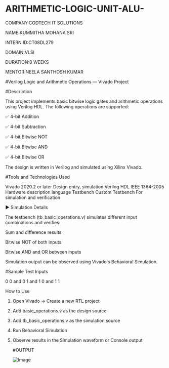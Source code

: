 # ARITHMETIC-LOGIC-UNIT-ALU-

COMPANY:CODTECH IT SOLUTIONS

NAME:KUMMITHA MOHANA SRI

INTERN ID:CT08DL279

DOMAIN:VLSI

DURATION:8 WEEKS

MENTOR:NEELA SANTHOSH KUMAR

#Verilog Logic and Arithmetic Operations — Vivado Project

#Description

This project implements basic bitwise logic gates and arithmetic operations using Verilog HDL. The following operations are supported:

✅ 4-bit Addition

✅ 4-bit Subtraction

✅ 4-bit Bitwise NOT

✅ 4-bit Bitwise AND

✅ 4-bit Bitwise OR


The design is written in Verilog and simulated using Xilinx Vivado.

 #Tools and Technologies Used

Vivado	2020.2 or later	Design entry, simulation
Verilog HDL	IEEE 1364-2005	Hardware description language
Testbench	Custom Testbench	For simulation and verification


▶ Simulation Details

The testbench (tb_basic_operations.v) simulates different input combinations and verifies:

Sum and difference results

Bitwise NOT of both inputs

Bitwise AND and OR between inputs


Simulation output can be observed using Vivado's Behavioral Simulation.



#Sample Test Inputs

0 0 and 0 1 and 1 0 and 1 1

How to Use

1. Open Vivado → Create a new RTL project


2. Add basic_operations.v as the design source


3. Add tb_basic_operations.v as the simulation source


4. Run Behavioral Simulation


5. Observe results in the Simulation waveform or Console output

   #OUTPUT

   ![Image](https://github.com/user-attachments/assets/037d682e-679c-4e27-a742-fde4bd0bd0a2)



